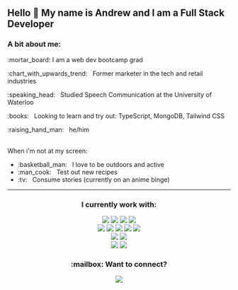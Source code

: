 <h2>Hello 👋 My name is Andrew and I am a Full Stack Developer</h2>
<h3>A bit about me:</h3>
<p>:mortar_board: I am a web dev bootcamp grad <br></p>
<p>:chart_with_upwards_trend: &nbsp; Former marketer in the tech and retail industries</p>
<p>:speaking_head: &nbsp; Studied Speech Communication at the University of Waterloo <br></p>
<p>:books: &nbsp; Looking to learn and try out: TypeScript, MongoDB, Tailwind CSS </p>
<p>:raising_hand_man: &nbsp; he/him</p>

</br>
When i'm not at my screen:
<ul>
  <li>:basketball_man: &nbsp; I love to be outdoors and active</li>
  <li>:man_cook: &nbsp; Test out new recipes</li>
  <li>:tv: &nbsp; Consume stories (currently on an anime binge)</li>
</ul>


---
<h3 align="center">I currently work with:</h3>
<div align="center">
  <img src="https://img.shields.io/badge/HTML5-E34F26?style=for-the-badge&logo=html5&logoColor=white" />
  <img src="https://img.shields.io/badge/CSS3-1572B6?style=for-the-badge&logo=css3&logoColor=white" />
  <img src="https://img.shields.io/badge/Sass-CC6699?style=for-the-badge&logo=sass&logoColor=white" />
  <img src="https://img.shields.io/badge/Bootstrap-563D7C?style=for-the-badge&logo=bootstrap&logoColor=white" />
</div>
<div align="center">
  <img src="https://img.shields.io/badge/JavaScript-F7DF1E?style=for-the-badge&logo=javascript&logoColor=black" />
  <img src="https://img.shields.io/badge/React-20232A?style=for-the-badge&logo=react&logoColor=61DAFB" />
  <img src="https://img.shields.io/badge/Node.js-43853D?style=for-the-badge&logo=node.js&logoColor=white" />
  <img src="https://img.shields.io/badge/Express.js-404D59?style=for-the-badge" />
  <img src="https://img.shields.io/badge/MySQL-00000F?style=for-the-badge&logo=mysql&logoColor=white" />
</div>
<div align="center">
  <img src="https://img.shields.io/badge/Dart-0175C2?style=for-the-badge&logo=dart&logoColor=white" />
  <img src="https://img.shields.io/badge/Flutter-02569B?style=for-the-badge&logo=flutter&logoColor=white" />
</div>
<div align="center">
  <img src="https://img.shields.io/badge/Netlify-00C7B7?style=for-the-badge&logo=netlify&logoColor=white" />
  <img src="https://img.shields.io/badge/Heroku-430098?style=for-the-badge&logo=heroku&logoColor=white" />
</div>

<h3 align="center">:mailbox: Want to connect?</h3>
<div align="center">
  <a href="https://www.linkedin.com/in/andrewjpersaud/">
    <img src="https://img.shields.io/badge/LinkedIn-0077B5?style=for-the-badge&logo=linkedin&logoColor=white" />
  </a>
</div>

<!--
**apersaud-dev/apersaud-dev** is a ✨ _special_ ✨ repository because its `README.md` (this file) appears on your GitHub profile.

Here are some ideas to get you started:

- 🔭 I’m currently working on ...
- 🌱 I’m currently learning ...
- 👯 I’m looking to collaborate on ...
- 🤔 I’m looking for help with ...
- 💬 Ask me about ...
- 📫 How to reach me: ...
- 😄 Pronouns: ...
- ⚡ Fun fact: ...
-->
